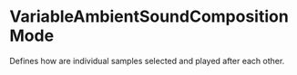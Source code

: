 # VariableAmbientSoundCompositionMode

Defines how are individual samples selected and played after each other.

